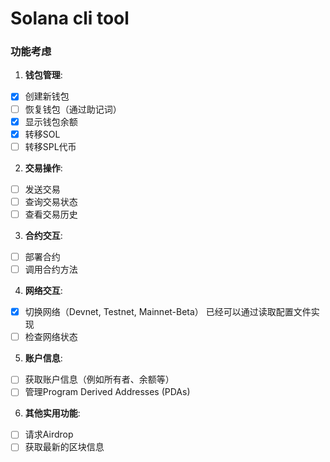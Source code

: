 # Solana cli tool

### 功能考虑

1. **钱包管理**:
  - [x] 创建新钱包
  - [ ] 恢复钱包（通过助记词）
  - [x] 显示钱包余额
  - [x] 转移SOL
  - [ ] 转移SPL代币

2. **交易操作**:
  - [ ] 发送交易
  - [ ] 查询交易状态
  - [ ] 查看交易历史

3. **合约交互**:
  - [ ] 部署合约
  - [ ] 调用合约方法

4. **网络交互**:
  - [x] 切换网络（Devnet, Testnet, Mainnet-Beta） 已经可以通过读取配置文件实现
  - [ ] 检查网络状态

5. **账户信息**:
  - [ ] 获取账户信息（例如所有者、余额等）
  - [ ] 管理Program Derived Addresses (PDAs)

6. **其他实用功能**:
  - [ ] 请求Airdrop
  - [ ] 获取最新的区块信息
